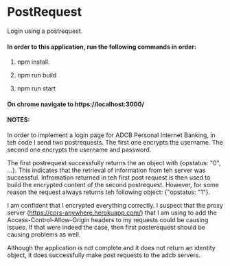 # PostRequest
Login using a postrequest.

#### In order to this application, run the following commands in order: 
1. npm install. 

2. npm run build

3. npm run start


#### On chrome navigate to https://localhost:3000/

#### NOTES:

In order to implement a login page for ADCB Personal Internet Banking, in teh code I send two postrequests. The first one encrypts the username. The second one encrypts the username and password. 
 
 The first postrequest successfully returns the an object with {opstatus: "0",  ...}. This indicates that the retrieval of information from teh server was successful. Infromation returned in teh first post request is then used to build the encrypted content of the second postrequest. However, for some reason the request always returns teh following object: {"opstatus: "1"}.

 I am confident that I encrypted everything correctly. I suspect that the proxy server (https://cors-anywhere.herokuapp.com/) that I am using to add the Access-Control-Allow-Origin headers to my requests could be causing issues. If that were indeed the case, then first posterequest should be causing problems as well. 

 Although the application is not complete and it does not return an identity object, it does successfully make post requests to the adcb servers. 


